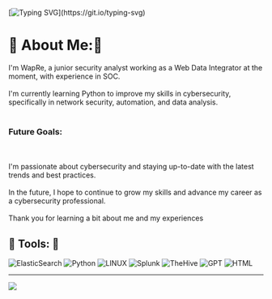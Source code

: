 [![Typing SVG](https://readme-typing-svg.herokuapp.com?font=Roboto&size=26&pause=1000&color=DA0000&background=CFFF7200&width=435&lines=Hi%2C+i'm+WapRe!)](https://git.io/typing-svg)



# :japanese_goblin: About Me::japanese_ogre:
I'm WapRe, a junior security analyst working as a Web Data Integrator at the moment, with experience in SOC. <br><br>I'm currently learning Python to improve my skills in cybersecurity, specifically in network security, automation, and data analysis.<br><br><h3>Future Goals:</h3><br><br>I'm passionate about cybersecurity and staying up-to-date with the latest trends and best practices. <br><br>In the future, I hope to continue to grow my skills and advance my career as a cybersecurity professional.<br><br>Thank you for learning a bit about me and my experiences


## :wrench: Tools: :wrench:
![ElasticSearch](https://img.shields.io/badge/-ElasticSearch-005571?style=plastic&logo=elasticsearch) ![Python](https://img.shields.io/badge/python-3670A0?style=plastic&logo=python&logoColor=ffdd54) ![LINUX](https://img.shields.io/badge/Linux-FCC624?style=plastic&logo=linux&logoColor=black) ![Splunk](https://img.shields.io/badge/Splunk-brightgreen?style=plastic&logo=Splunk) ![TheHive](https://img.shields.io/badge/TheHive-yellow?style=plastic) ![GPT](https://img.shields.io/badge/GPT-lightgrey?style=plastic&logo=OpenAI) ![HTML](https://img.shields.io/badge/HTML-informational?style=plastic)





---
[![](https://visitcount.itsvg.in/api?id=WapRe&icon=6&color=8)](https://visitcount.itsvg.in)



<!-- Proudly created with GPRM ( https://gprm.itsvg.in ) -->
<!--
**WapRe/WapRe** is a ✨ _special_ ✨ repository because its `README.md` (this file) appears on your GitHub profile.

Here are some ideas to get you started:

- 🔭 I’m currently working on ...
- 🌱 I’m currently learning ...
- 👯 I’m looking to collaborate on ...
- 🤔 I’m looking for help with ...
- 💬 Ask me about ...
- 📫 How to reach me: ...
- 😄 Pronouns: ...
- ⚡ Fun fact: ...
-->
